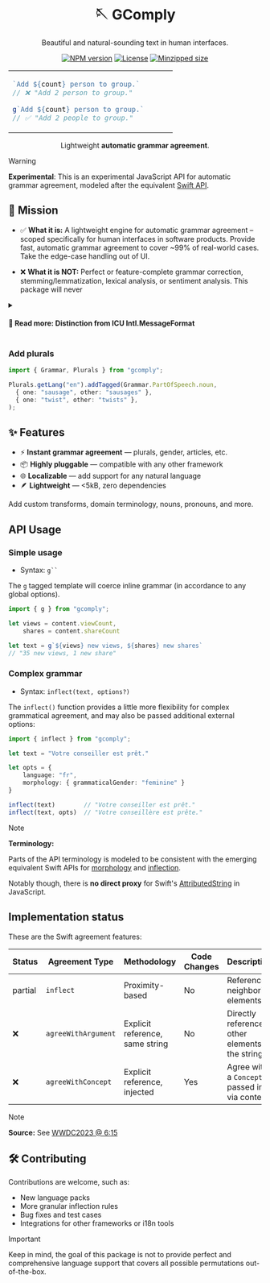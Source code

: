 <h1 align="center">
  🪡 GComply
</h1>

<p align="center">
  Beautiful and natural-sounding text in human interfaces.
</p>

<p align="center">
  <a href="https://www.npmjs.com/package/gcomply"><!--
  --><img alt="NPM version" src="https://img.shields.io/npm/v/gcomply.svg"><!--
  --></a>
  <a href="https://github.com/reececomo/gcomplyblob/main/LICENSE"><!--
  --><img alt="License" src="https://badgen.net/npm/license/gcomply"><!--
  --></a>
  <a href="https://bundlephobia.com/package/gcomply"><!--
  --><img alt="Minzipped size" src="https://badgen.net/bundlephobia/minzip/gcomply"><!--
  --></a>
</p>

<table align="center"><tr><td align="left">
  
```ts
`Add ${count} person to group.`       
// ❌ "Add 2 person to group."

g`Add ${count} person to group.`
// ✅ "Add 2 people to group."
```

</td></tr></table>

<p align="center">
Lightweight <strong>automatic grammar agreement</strong>.
</p>

> [!WARNING]
> **Experimental**: This is an experimental JavaScript API for automatic grammar
> agreement, modeled after the equivalent
> [Swift API](https://developer.apple.com/documentation/foundation/inflectionrule).

## **🚀 Mission**

- ✅ **What it is:**
A lightweight engine for automatic grammar agreement &ndash; scoped specifically for human
interfaces in software products. Provide fast, automatic grammar agreement to cover ~99%
of real-world cases. Take the edge-case handling out of UI.

- ❌ **What it is NOT:**
Perfect or feature-complete grammar correction, stemming/lemmatization, lexical analysis,
or sentiment analysis. This package will never 

<details><summary><h4>📘 Read more: Distinction from ICU Intl.MessageFormat</h4></summary>

**Intl.MessageFormat** provides manual support for plural/selects. But it is entirely
manual, and up to developers to predict all variance. It's also very challenging to
correctly translate any string where a parameter (i.e. a noun) is interpolated.

**Example:**

```ts
const notification = t("I was in {country}")
// German: "Ich war in {country}"

const switzerland = t("Switzerland")
// German: "die Schweiz"

notification.format({ country: switzerland })
// "Ich war in die Schweiz" ❌

// The feminine dative article is "der" (not 
// "die") so it should instead be:
// "Ich war in der Schweiz" ✅
```

In this example if you supported 180+ countries, you might have a much bigger problem.

So to summarize, **ICU MessageFormat** is a great tool, but its focused primarily on a
different problem.

</details>

### Add plurals

```ts
import { Grammar, Plurals } from "gcomply";

Plurals.getLang("en").addTagged(Grammar.PartOfSpeech.noun,
  { one: "sausage", other: "sausages" },
  { one: "twist", other: "twists" },
);
```

## ✨ Features

- ⚡️ **Instant grammar agreement** — plurals, gender, articles, etc.
- 📦 **Highly pluggable** — compatible with any other framework
- 🌐 **Localizable** — add support for any natural language
- 🪶 **Lightweight** — <5kB, zero dependencies

Add custom transforms, domain terminology, nouns, pronouns, and more.

## API Usage

### Simple usage

- Syntax: ``` g`` ```

The `g` tagged template will coerce inline grammar
(in accordance to any global options).

```ts
import { g } from "gcomply";

let views = content.viewCount,
    shares = content.shareCount

let text = g`${views} new views, ${shares} new shares`
// "35 new views, 1 new share"
```

### Complex grammar

- Syntax: `inflect(text, options?)` 

The `inflect()` function provides a little more flexibility for complex
grammatical agreement, and may also be passed additional external options:

```ts
import { inflect } from "gcomply";

let text = "Votre conseiller est prêt."

let opts = {
    language: "fr",
    morphology: { grammaticalGender: "feminine" }
}

inflect(text)        // "Votre conseiller est prêt."
inflect(text, opts)  // "Votre conseillère est prête."
```

> [!NOTE]
> **Terminology:**
>
> Parts of the API terminology is modeled to be consistent with the emerging equivalent
> Swift APIs for
> [morphology](https://developer.apple.com/documentation/foundation/morphology)
> and [inflection](https://developer.apple.com/videos/play/wwdc2023/10153/).
>
> Notably though, there is **no direct proxy** for Swift's
> [AttributedString](https://developer.apple.com/documentation/foundation/attributedstring)
> in JavaScript.

## Implementation status

These are the Swift agreement features:

| Status | Agreement Type | Methodology | Code Changes | Description
| --- | ---------------------- | ----------------------- | ------------ | ---
| partial | `inflect` | Proximity-based | No | Reference neighboring elements.
| ❌ | `agreeWithArgument` | Explicit reference, same string | No | Directly reference other elements in the strings.
| ❌ | `agreeWithConcept` | Explicit reference, injected | Yes | Agree with a `Concept` passed in via context.

> [!NOTE]
> **Source:** See [WWDC2023 @ 6:15](https://developer.apple.com/videos/play/wwdc2023/10153/)

## 🛠️ Contributing

Contributions are welcome, such as:
- New language packs
- More granular inflection rules
- Bug fixes and test cases
- Integrations for other frameworks or i18n tools

> [!Important]
> Keep in mind, the goal of this package is not to provide perfect and comprehensive
> language support that covers all possible permutations out-of-the-box.

<!-- See [`CONTRIBUTING.md`](./CONTRIBUTING.md) for details. -->
